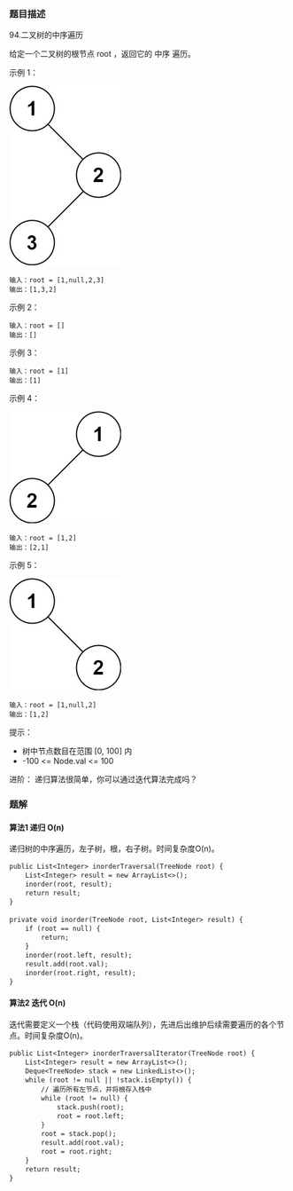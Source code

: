 ### 题目描述
94.二叉树的中序遍历

给定一个二叉树的根节点 root ，返回它的 中序 遍历。

示例 1：

![](https://github.com/RonCantWriteCode/LeetCodeJava/blob/master/src/main/resources/inorderTraversal/inorder_1.jpg)

```
输入：root = [1,null,2,3]
输出：[1,3,2]
```

示例 2：

```
输入：root = []
输出：[]
```

示例 3：

```
输入：root = [1]
输出：[1]
```

示例 4：

![](https://github.com/RonCantWriteCode/LeetCodeJava/blob/master/src/main/resources/inorderTraversal/inorder_5.jpg)

```
输入：root = [1,2]
输出：[2,1]
```

示例 5：

![](https://github.com/RonCantWriteCode/LeetCodeJava/blob/master/src/main/resources/inorderTraversal/inorder_4.jpg)

```
输入：root = [1,null,2]
输出：[1,2]
```

提示：

* 树中节点数目在范围 [0, 100] 内
* -100 <= Node.val <= 100

进阶： 递归算法很简单，你可以通过迭代算法完成吗？

### 题解

#### 算法1 递归 O(n)

递归树的中序遍历，左子树，根，右子树。时间复杂度O(n)。

```$java
public List<Integer> inorderTraversal(TreeNode root) {
    List<Integer> result = new ArrayList<>();
    inorder(root, result);
    return result;
}

private void inorder(TreeNode root, List<Integer> result) {
    if (root == null) {
        return;
    }
    inorder(root.left, result);
    result.add(root.val);
    inorder(root.right, result);
}
```

#### 算法2 迭代 O(n)

迭代需要定义一个栈（代码使用双端队列），先进后出维护后续需要遍历的各个节点。时间复杂度O(n)。

```$java
public List<Integer> inorderTraversalIterator(TreeNode root) {
    List<Integer> result = new ArrayList<>();
    Deque<TreeNode> stack = new LinkedList<>();
    while (root != null || !stack.isEmpty()) {
        // 遍历所有左节点，并将根存入栈中
        while (root != null) {
            stack.push(root);
            root = root.left;
        }
        root = stack.pop();
        result.add(root.val);
        root = root.right;
    }
    return result;
}
```